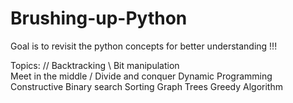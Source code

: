 # Brushing-up-Python

Goal is to revisit the python concepts for better understanding !!!

Topics: //
Backtracking \\
Bit manipulation \
Meet in the middle /
Divide and conquer
Dynamic Programming
Constructive
Binary search
Sorting
Graph
Trees
Greedy Algorithm

